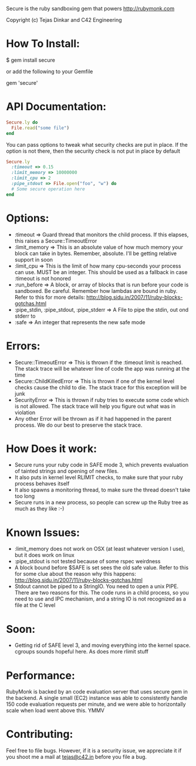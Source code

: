 Secure is the ruby sandboxing gem that powers http://rubymonk.com

Copyright (c) Tejas Dinkar and C42 Engineering

How To Install:
===============
$ gem install secure

or add the following to your Gemfile

gem 'secure'

API Documentation:
==================
```ruby
Secure.ly do
  File.read("some file")
end
```

You can pass options to tweak what security checks are put in place. If the option is not there, then the security check is not put in place by default

```ruby
Secure.ly
  :timeout => 0.15
  :limit_memory => 10000000
  :limit_cpu => 2
  :pipe_stdout => File.open("foo", "w") do
  # Some secure operation here
end
```

Options:
========
* :timeout => Guard thread that monitors the child process. If this elapses, this raises a Secure::TimeoutError
* :limit_memory => This is an absolute value of how much memory your block can take in bytes. Remember, absolute. I'll be getting relative support in soon
* :limit_cpu => This is the limit of how many cpu-seconds your process can use. MUST be an integer. This should be used as a fallback in case :timeout is not honored
* :run_before => A block, or array of blocks that is run before your code is sandboxed. Be careful. Remember how lambdas are bound in ruby. Refer to this for more details: http://blog.sidu.in/2007/11/ruby-blocks-gotchas.html
* :pipe_stdin, :pipe_stdout, :pipe_stderr => A File to pipe the stdin, out ond stderr to
* :safe => An integer that represents the new safe mode

Errors:
=======
* Secure::TimeoutError => This is thrown if the :timeout limit is reached. The stack trace will be whatever line of code the app was running at the time
* Secure::ChildKilledError => This is thrown if one of the kernel level checks cause the child to die. The stack trace for this exception will be junk
* SecurityError => This is thrown if ruby tries to execute some code which is not allowed. The stack trace will help you figure out what was in violation
* Any other Error will be thrown as if it had happened in the parent process. We do our best to preserve the stack trace.

How Does it work:
=================

* Secure runs your ruby code in SAFE mode 3, which prevents evaluation of tainted strings and opening of new files.
* It also puts in kernel level RLIMIT checks, to make sure that your ruby process behaves itself
* It also spawns a monitoring thread, to make sure the thread doesn't take too long
* Secure runs in a new process, so people can screw up the Ruby tree as much as they like :-)

Known Issues:
=============
* :limit_memory does not work on OSX (at least whatever version I use), but it does work on linux
* :pipe_stdout is not tested because of some rspec weirdness
* A block bound before $SAFE is set sees the old safe value. Refer to this for some clue about the reason why this happens: http://blog.sidu.in/2007/11/ruby-blocks-gotchas.html
* Stdout cannot be piped to a StringIO. You need to open a unix PIPE. There are two reasons for this. The code runs in a child process, so you need to use and IPC mechanism, and a string IO is not recognized as a file at the C level

Soon:
=====
* Getting rid of SAFE level 3, and moving everything into the kernel space. cgroups sounds hopeful here. As does more rlimit stuff

Performance:
============
RubyMonk is backed by an code evaluation server that uses secure gem in the backend. A single small (EC2) instance was able to consistently handle 150 code evaluation requests per minute, and we were able to horizontally scale when load went above this. YMMV

Contributing:
=============
Feel free to file bugs. However, if it is a security issue, we appreciate it if you shoot me a mail at tejas@c42.in before you file a bug.
